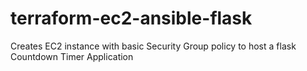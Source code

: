 # terraform-ec2-ansible-flask
Creates EC2 instance with basic Security Group policy to host a flask Countdown Timer Application
